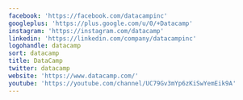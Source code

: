 ```yaml
---
facebook: 'https://facebook.com/datacampinc'
googleplus: 'https://plus.google.com/u/0/+Datacamp'
instagram: 'https://instagram.com/datacamp'
linkedin: 'https://linkedin.com/company/datacampinc'
logohandle: datacamp
sort: datacamp
title: DataCamp
twitter: datacamp
website: 'https://www.datacamp.com/'
youtube: 'https://youtube.com/channel/UC79Gv3mYp6zKiSwYemEik9A'
---
```

